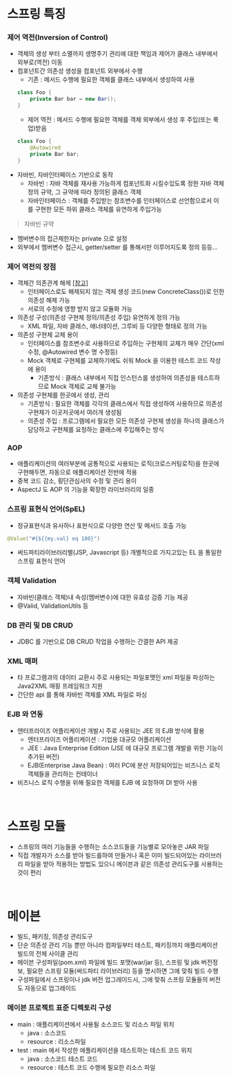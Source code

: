 # 스프링 특징
### 제어 역전(Inversion of Control)
* 객체의 생성 부터 소멸까지 생명주기 관리에 대한 책임과 제어가 클래스 내부에서 외부로(역전) 이동
* 컴포넌트간 의존성 생성을 컴포넌트 외부에서 수행
   * 기존 : 메서드 수행에 필요한 객체를 클래스 내부에서 생성하여 사용
	```java
	class Foo {
		private Bar bar = new Bar();
	}
	```
	* 제어 역전 : 메서드 수행에 필요한 객체를 객체 외부에서 생성 후 주입(또는 룩업)받음
	```java
	class Foo {
		@Autowired
		private Bar bar;
	}
	```
* 자바빈, 자바인터페이스 기반으로 동작
   * 자바빈 : 자바 객체를 재사용 가능하게 컴포넌트화 시킬수있도록 정한 자바 객체 정의 규약, 그 규약에 따라 정의된 클래스 객체
   * 자바인터페이스 : 객체를 주입받는 참조변수를 인터페이스로 선언함으로서 이를 구현한 모든 하위 클래스 객체를 유연하게 주입가능

> 자바빈 규약
* 멤버변수의 접근제한자는 private 으로 설정
* 외부에서 멤버변수 접근시, getter/setter 를 통해서만 이루어지도록 정의
등등...

### 제어 역전의 장점
* 객체간 의존관계 해제 [[참고]](https://starkying.tistory.com/entry/IoC-DI)
	* 인터페이스로도 해제되지 않는 객체 생성 코드(new ConcreteClass())로 인한 의존성 해제 가능
	* 서로의 수정에 영향 받지 않고 모듈화 가능
* 의존성 구성(의존성 구현체 정의/의존성 주입) 유연하게 정의 가능
   * XML 파일, 자바 클래스, 애너테이션, 그루비 등 다양한 형태로 정의 가능
* 의존성 구현체 교체 용이
   * 인터페이스를 참조변수로 사용하므로 주입하는 구현체의 교체가 매우 간단(xml 수정, @Autowired 변수 명 수정등)
   * Mock 객체로 구현체를 교체하기에도 쉬워 Mock 을 이용한 테스트 코드 작성에 용이
		* 기존방식 : 클래스 내부에서 직접 인스턴스를 생성하여 의존성을 테스트하므로 Mock 객체로 교체 불가능
* 의존성 구현체를 한곳에서 생성, 관리
   * 기존방식 : 필요한 객체를 각각의 클래스에서 직접 생성하여 사용하므로 의존성 구현체가 이곳저곳에서 여러개 생성됨
   * 의존성 주입 : 프로그램에서 필요한 모든 의존성 구현체 생성을 하나의 클래스가 담당하고 구현체를 요청하는 클래스에 주입해주는 방식
   
### AOP
* 애플리케이션의 여러부분에 공통적으로 사용되는 로직(크로스커팅로직)을 한곳에 구현해두면, 자동으로 애플리케이션 전반에 적용
* 중복 코드 감소, 횡단관심사의 수정 및 관리 용이
* AspectJ 도 AOP 의 기능을 확장한 라이브러리의 일종

### 스프링 표현식 언어(SpEL)
* 정규표현식과 유사하나 표현식으로 다양한 연산 및 메서드 호출 가능
```java
@Value("#{${{my.val} eq 100}")
``` 
* 써드파티라이브러리별(JSP, Javascript 등)  개별적으로 가지고있는 EL 을 통일한 스프링 표현식 언어

### 객체 Validation
* 자바빈(클래스 객체)내 속성(멤버변수)에 대한 유효성 검증 기능 제공
* @Valid, ValidationUtils 등

### DB 관리 및 DB CRUD
* JDBC 를 기반으로 DB CRUD 작업을 수행하는 간결한 API 제공

###  XML 매퍼
* 타 프로그램과의 데이터 교환시 주로 사용되는 파일포맷인 xml 파일을 파싱하는 Java2XML 매핑 프레임워크 지원
* 간단한 api 를 통해 자바빈 객체를 XML 파일로 파싱

### EJB 와 연동
* 엔터프라이즈 어플리케이션 개발시 주로 사용되는 JEE 의 EJB 방식에 활용
   * 엔터프라이즈 어플리케이션 : 기업용 대규모 어플리케이션
   * JEE : Java Enterprise Edition (JSE 에 대규모 프로그램 개발을 위한 기능이 추가된 버전)
   * EJB(Enterprise Java Bean) : 여러 PC에 분산 저장되어있는 비즈니스 로직 객체들을 관리하는 컨테이너
* 비즈니스 로직 수행을 위해 필요한 객체를 EJB 에 요청하여 DI 받아 사용

<br>

# 스프링 모듈
* 스프링의 여러 기능들을 수행하는 소스코드들을 기능별로 모아놓은 JAR 파일
* 직접 개발자가 소스를 받아 빌드를하여 만들거나 혹은 이미 빌드되어있는 라이브러리 파일을 받아 적용하는 방법도 있으니 메이븐과 같은 의존성 관리도구를 사용하는것이 편리

<br>

# 메이븐
* 빌드, 패키징, 의존성 관리도구
* 단순 의존성 관리 기능 뿐만 아니라 컴파일부터 테스트, 패키징까지 애플리케이션 빌드의 전체 사이클 관리
* 메이븐 구성파일(pom.xml) 파일에 빌드 포맷(war/jar 등), 스프링 및 jdk 버전정보, 필요한 스프링 모듈(써드파티 라이브러리) 등을 명시하면 그에 맞춰 빌드 수행
* 구성파일에서 스프링이나 jdk 버전 업그레이드시, 그에 맞춰 스프링 모듈들의 버전도 자동으로 업그레이드

### 메이븐 프로젝트 표준 디렉토리 구성
* main : 애플리케이션에서 사용될 소스코드 및 리소스 파일 위치
   - java : 소스코드
   - resource : 리소스파일
* test : main 에서 작성한 애플리케이션을 테스트하는 테스트 코드 위치
   - java : 소스코드 테스트 코드
   - resource : 테스트 코드 수행에 필요한 리소스 파일

